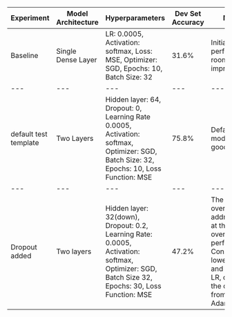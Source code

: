 | Experiment | Model Architecture | Hyperparameters | Dev Set Accuracy | Notes |
|------------|---------------------|------------------|-------------------|-------|
| Baseline   | Single Dense Layer  | LR: 0.0005, Activation: softmax, Loss: MSE, Optimizer: SGD, Epochs: 10, Batch Size: 32 | 31.6% | Initial performance, room for improvement |
|---|---|---|---|---|
| default test template | Two Layers | Hidden layer: 64, Dropout: 0, Learning Rate 0.0005, Activation: softmax, Optimizer: SGD, Batch Size: 32, Epochs: 10, Loss Function: MSE | 75.8% | Default model looks good! |
|---|---|---|---|---|
| Dropout added | Two layers | Hidden layer: 32(down), Dropout: 0.2, Learning Rate: 0.0005, Activation: softmax, Optimizer: SGD, Batch Size 32, Epochs: 30, Loss Function: MSE | 47.2% | The issue of overfitting is addressed, at the cost of overall performance. Consider lower DP, and increase LR, change the optimizer from SGD to Adam|